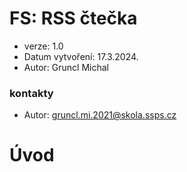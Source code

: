 # FS: RSS čtečka
- verze: 1.0
- Datum vytvoření: 17.3.2024.
- Autor: Gruncl Michal
  
### kontakty
- Autor: gruncl.mi.2021@skola.ssps.cz

# Úvod
